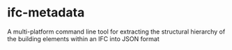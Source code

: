 # ifc-metadata
A multi-platform command line tool for extracting the structural hierarchy of the building elements within an IFC into JSON format
